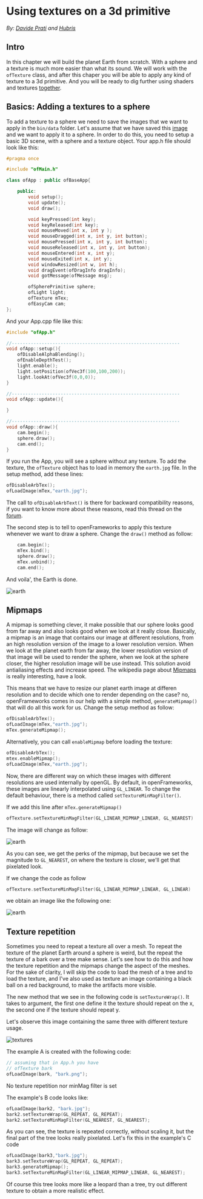 # Using textures on a 3d primitive

*By: [ Davide Prati](http://www.davideprati.com/) and [Hubris](http://cargocollective.com/hubris)*

## Intro

In this chapter we will build the planet Earth from scratch. With a sphere and a texture is much more easier than what its sound. We will work with the `ofTexture` class, and after this chaper you will be able to apply any kind of texture to a 3d primitive. And you will be ready to dig further using shaders and textures [together](/ofBook/chapters/shaders.html#addingtextures).

## Basics: Adding a textures to a sphere

To add a texture to a sphere we need to save the images that we want to apply in the `bin/data` folder. Let's assume that we have saved this [image](http://paulbourke.net/geometry/transformationprojection/earth.jpg) and we want to apply it to a sphere. In order to do this, you need to setup a basic 3D scene, with a sphere and a texture object. Your app.h file should look like this:

```cpp
#pragma once

#include "ofMain.h"

class ofApp : public ofBaseApp{

    public:
        void setup();
        void update();
        void draw();

        void keyPressed(int key);
        void keyReleased(int key);
        void mouseMoved(int x, int y );
        void mouseDragged(int x, int y, int button);
        void mousePressed(int x, int y, int button);
        void mouseReleased(int x, int y, int button);
        void mouseEntered(int x, int y);
        void mouseExited(int x, int y);
        void windowResized(int w, int h);
        void dragEvent(ofDragInfo dragInfo);
        void gotMessage(ofMessage msg);

        ofSpherePrimitive sphere;
        ofLight light;
        ofTexture mTex;
        ofEasyCam cam;
};
```

And your App.cpp file like this:

```cpp
#include "ofApp.h"

//--------------------------------------------------------------
void ofApp::setup(){
    ofDisableAlphaBlending();
    ofEnableDepthTest();
    light.enable();
    light.setPosition(ofVec3f(100,100,200));
    light.lookAt(ofVec3f(0,0,0));
}

//--------------------------------------------------------------
void ofApp::update(){

}

//--------------------------------------------------------------
void ofApp::draw(){
    cam.begin();
    sphere.draw();
    cam.end();
}
```

If you run the App, you will see a sphere without any texture. To add the texture, the `ofTexture` object has to load in memory the `earth.jpg` file.
In the setup method, add these lines:

```cpp
ofDisableArbTex();
ofLoadImage(mTex,"earth.jpg");
```

The call to `ofDisableArbText()` is there for backward compatibility reasons, if you want to know more about these reasons, read this thread on the [forum](https://forum.openframeworks.cc/t/what-does-ofdisablearbtex-do/26377).

The second step is to tell to openFrameworks to apply this texture whenever we want to draw a sphere. Change the `draw()` method as follow:

```cpp
    cam.begin();
    mTex.bind();
    sphere.draw();
    mTex.unbind();
    cam.end();
```

And voila', the Earth is done.

![earth](images/gl_linear.png)

## Mipmaps

A mipmap is something clever, it make possible that our sphere looks good from far away and also looks good when we look at it really close. Basically, a mipmap is an image that contains our image at different resolutions, from an high resolution version of the image to a lower resolution version. When we look at the planet earth from far away, the lower resolution version of that image will be used to render the sphere, when we look at the sphere closer, the higher resolution image will be use instead. This solution avoid antialiasing effects and increase speed. The wikipedia page about [Mipmaps](https://en.wikipedia.org/wiki/Mipmap) is really interesting, have a look.

This means that we have to resize our planet earth image at differen resolution and to decide which one to render depending on the case? no, openFrameworks comes in our help with a simple method, `generateMipmap()` that will do all this work for us. Change the setup method as follow:

```cpp
ofDisableArbTex();
ofLoadImage(mTex,"earth.jpg");
mTex.generateMipmap();
```

Alternatively, you can call `enableMipmap` before loading the texture:

```cpp
ofDisableArbTex();
mtex.enableMipmap();
ofLoadImage(mTex,"earth.jpg");
```

Now, there are different way on which these images with different resolutions are used internally by openGL. By default, in openFrameworks, these images are linearly interpolated using `GL_LINEAR`. To change the default behaviour, there is a method called `setTextureMinMagFilter()`.

If we add this line after `mTex.generateMipmap()`

```cpp
ofTexture.setTextureMinMagFilter(GL_LINEAR_MIPMAP_LINEAR, GL_NEAREST)
```

 The image will change as follow:

![earth](images/gl_nearest.png)


As you can see, we get the perks of the mipmap, but because we set the magnitude to `GL_NEAREST`, on where the texture is closer, we'll get that pixelated look.

If we change the code as follow

```cpp
ofTexture.setTextureMinMagFilter(GL_LINEAR_MIPMAP_LINEAR, GL_LINEAR)
```

we obtain an image like the following one:

![earth](images/gl_linear_mip_map.png)


## Texture repetition

Sometimes you need to repeat a texture all over a mesh. To repeat the texture of the planet Earth around a sphere is weird, but the repeat the texture of a bark over a tree make sense. Let's see how to do this and how the texture repetition and the mipmaps change the aspect of the meshes. For the sake of clarity, I will skip the code to load the mesh of a tree and to load the texture, and I've also used as texture an image containing a black ball on a red background, to make the artifacts more visible.

The new method that we see in the following code is `setTextureWrap()`. It takes to argument, the first one define it the texture should repeat on the x, the second one if the texture should repeat y.

Let's observe this image containing the same three with different texture usage.

![textures](images/repetition.jpg)

The example A is created with the following code:

```cpp
// assuming that in App.h you have
// ofTexture bark
ofLoadImage(bark, "bark.png");
```
No texture repetition nor minMag filter is set

The example's B code looks like:

```cpp
ofLoadImage(bark2, "bark.jpg");
bark2.setTextureWrap(GL_REPEAT, GL_REPEAT);
bark2.setTextureMinMagFilter(GL_NEAREST, GL_NEAREST);
```
As you can see, the texture is repeated correctly, without scaling it, but the final part of the tree looks really pixelated.
Let's fix this in the example's C code

```cpp
ofLoadImage(bark3,"bark.jpg");
bark3.setTextureWrap(GL_REPEAT, GL_REPEAT);
bark3.generateMipmap();
bark3.setTextureMinMagFilter(GL_LINEAR_MIPMAP_LINEAR, GL_NEAREST);
```

Of course this tree looks more like a leopard than a tree, try out different texture to obtain a more realistic effect.



